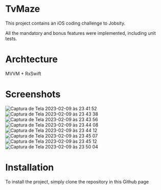 # TvMaze
This project contains an iOS coding challenge to Jobsity. 

All the mandatory and bonus features were implemented, including unit tests.

# Archtecture
MVVM + RxSwift

# Screenshots
![Captura de Tela 2023-02-09 às 23 41 52](https://user-images.githubusercontent.com/33814261/217987733-ed81d112-1a5d-4337-ad86-a59bc6ff8c98.png)
![Captura de Tela 2023-02-09 às 23 43 38](https://user-images.githubusercontent.com/33814261/217987736-1e6ce7a7-0e78-4dd9-beac-f2ccba52cc57.png)
![Captura de Tela 2023-02-09 às 23 43 56](https://user-images.githubusercontent.com/33814261/217987739-29dfc32d-02e7-448c-bd14-2640f5549eec.png)
![Captura de Tela 2023-02-09 às 23 44 08](https://user-images.githubusercontent.com/33814261/217987742-7dba9199-37a8-448b-a860-e07d956d3a93.png)
![Captura de Tela 2023-02-09 às 23 44 12](https://user-images.githubusercontent.com/33814261/217987747-1005d952-f7b4-4b73-a344-58269097b519.png)
![Captura de Tela 2023-02-09 às 23 45 07](https://user-images.githubusercontent.com/33814261/217987751-434dfc3f-8bae-4459-9e31-cab22dd615f7.png)
![Captura de Tela 2023-02-09 às 23 45 12](https://user-images.githubusercontent.com/33814261/217987753-d6e3831c-1078-4d1e-88f2-65f635961a18.png)
![Captura de Tela 2023-02-09 às 23 50 04](https://user-images.githubusercontent.com/33814261/217988159-d551dcb2-6f64-4214-9764-dfb599cd9d1b.png)

# Installation
To install the project, simply clone the repository in this Github page

